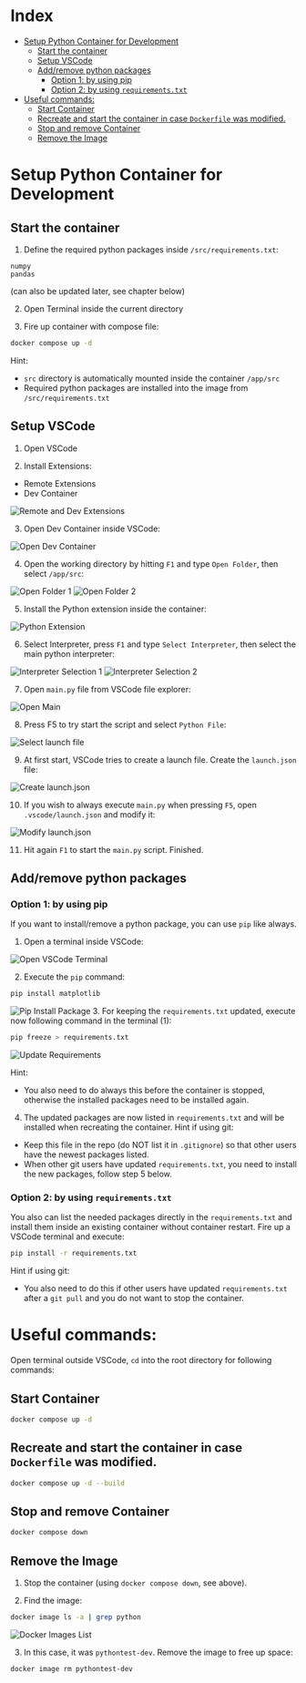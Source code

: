 # Index
- [Setup Python Container for Development](#setup-python-container-for-development)
  * [Start the container](#start-the-container)
  * [Setup VSCode](#setup-vscode)
  * [Add/remove python packages](#add-remove-python-packages)
    + [Option 1: by using pip](#option-1--by-using-pip)
    + [Option 2: by using `requirements.txt`](#option-2--by-using--requirementstxt-)
- [Useful commands:](#useful-commands-)
  * [Start Container](#start-container)
  * [Recreate and start the container in case `Dockerfile` was modified.](#recreate-and-start-the-container-in-case--dockerfile--was-modified)
  * [Stop and remove Container](#stop-and-remove-container)
  * [Remove the Image](#remove-the-image)


# Setup Python Container for Development

## Start the container
1. Define the required python packages inside `/src/requirements.txt`:
```
numpy
pandas
```
(can also be updated later, see chapter below)

2. Open Terminal inside the current directory

3. Fire up container with compose file:
```bash
docker compose up -d
```	

Hint:
- `src` directory is automatically mounted inside the container `/app/src`
- Required python packages are installed into the image from `/src/requirements.txt`

## Setup VSCode
1. Open VSCode

2. Install Extensions:

- Remote Extensions
- Dev Container

![Remote and Dev Extensions](/docs/imgs/vscode_extensions.png)

3. Open Dev Container inside VSCode:

![Open Dev Container](/docs/imgs/open_dev_container.png)

4. Open the working directory by hitting `F1` and type `Open Folder`, then select `/app/src`:

![Open Folder 1](/docs/imgs/open_folder_1.png)
![Open Folder 2](/docs/imgs/open_folder_2.png)

5. Install the Python extension inside the container:

![Python Extension](/docs/imgs/python_extension.png)

6. Select Interpreter, press `F1` and type `Select Interpreter`, then select the main python interpreter:

![Interpreter Selection 1](/docs/imgs/select_interpreter_1.png)
![Interpreter Selection 2](/docs/imgs/select_interpreter_2.png)

7. Open `main.py` file from VSCode file explorer:

![Open Main](/docs/imgs/open_main_py.png)

8. Press F5 to try start the script and select `Python File`:

![Select launch file](/docs/imgs/select_launch_file.png)

9. At first start, VSCode tries to create a launch file. Create the `launch.json` file:

![Create launch.json](/docs/imgs/create_launch_json.png)

10. If you wish to always execute `main.py` when pressing `F5`, open `.vscode/launch.json` and modify it:

![Modify launch.json](/docs/imgs/modify_launch_json.png)

11. Hit again `F1` to start the `main.py` script. Finished.

## Add/remove python packages
### Option 1: by using pip
If you want to install/remove a python package, you can use `pip` like always.

1. Open a terminal inside VSCode:

![Open VSCode Terminal](/docs/imgs/open_terminal_vscode.png)

2. Execute the `pip` command:
```bash
pip install matplotlib
```
![Pip Install Package](/docs/imgs/pip_install.png)
3. For keeping the `requirements.txt` updated, execute now following command in the terminal (1):
```bash
pip freeze > requirements.txt
```

![Update Requirements](/docs/imgs/update_requirements.png)

Hint:
- You also need to do always this before the container is stopped, otherwise the installed packages need to be installed again.

4. The updated packages are now listed in `requirements.txt` and will be installed when recreating the container. 
Hint if using git: 
- Keep this file in the repo (do NOT list it in `.gitignore`) so that other users have the newest packages listed.
- When other git users have updated `requirements.txt`, you need to install the new packages, follow step 5 below.

### Option 2: by using `requirements.txt`
You also can list the needed packages directly in the `requirements.txt` and install them inside an existing container without container restart. Fire up a VSCode terminal and execute:
```bash
pip install -r requirements.txt
```
Hint if using git:
- You also need to do this if other users have updated `requirements.txt` after a `git pull` and you do not want to stop the container. 

# Useful commands:
Open terminal outside VSCode, `cd` into the root directory for following commands:

## Start Container
```bash
docker compose up -d
```

## Recreate and start the container in case `Dockerfile` was modified.
```bash
docker compose up -d --build
```

## Stop and remove Container
```bash
docker compose down
```

## Remove the Image
1. Stop the container (using `docker compose down`, see above).

2. Find the image:
```bash
docker image ls -a | grep python
```
![Docker Images List](/docs/imgs/docker_image_list.png)

3. In this case, it was `pythontest-dev`. Remove the image to free up space: 
```bash
docker image rm pythontest-dev
```




